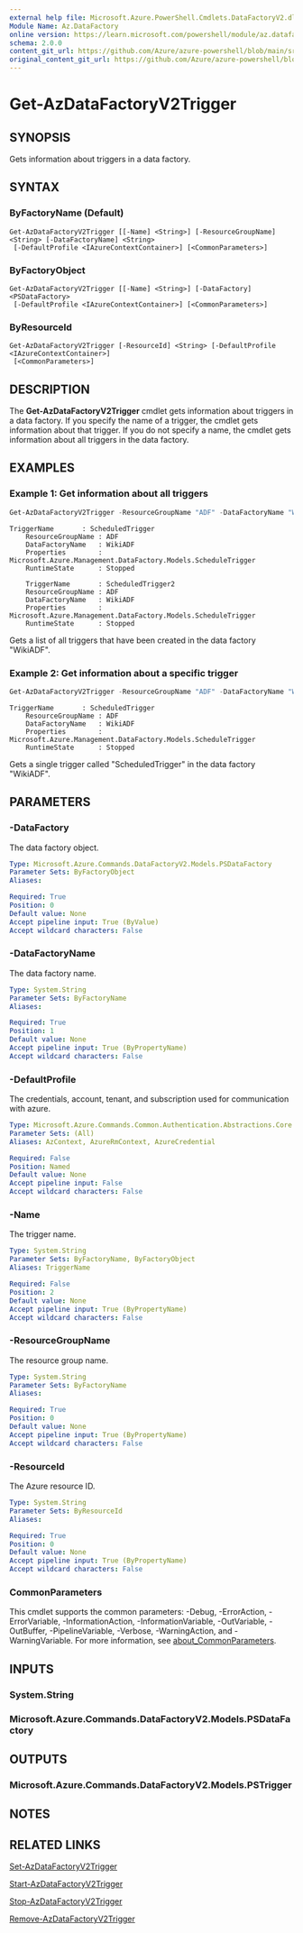 ```yaml
---
external help file: Microsoft.Azure.PowerShell.Cmdlets.DataFactoryV2.dll-Help.xml
Module Name: Az.DataFactory
online version: https://learn.microsoft.com/powershell/module/az.datafactory/get-azdatafactoryv2trigger
schema: 2.0.0
content_git_url: https://github.com/Azure/azure-powershell/blob/main/src/DataFactory/DataFactory/help/Get-AzDataFactoryV2Trigger.md
original_content_git_url: https://github.com/Azure/azure-powershell/blob/main/src/DataFactory/DataFactory/help/Get-AzDataFactoryV2Trigger.md
---
```


# Get-AzDataFactoryV2Trigger

## SYNOPSIS
Gets information about triggers in a data factory.

## SYNTAX

### ByFactoryName (Default)
```
Get-AzDataFactoryV2Trigger [[-Name] <String>] [-ResourceGroupName] <String> [-DataFactoryName] <String>
 [-DefaultProfile <IAzureContextContainer>] [<CommonParameters>]
```

### ByFactoryObject
```
Get-AzDataFactoryV2Trigger [[-Name] <String>] [-DataFactory] <PSDataFactory>
 [-DefaultProfile <IAzureContextContainer>] [<CommonParameters>]
```

### ByResourceId
```
Get-AzDataFactoryV2Trigger [-ResourceId] <String> [-DefaultProfile <IAzureContextContainer>]
 [<CommonParameters>]
```

## DESCRIPTION
The **Get-AzDataFactoryV2Trigger** cmdlet gets information about triggers in a data factory. If you specify the name of a trigger, the cmdlet gets information about that trigger. If you do not specify a name, the cmdlet gets information about all triggers in the data factory.

## EXAMPLES

### Example 1: Get information about all triggers
```powershell
Get-AzDataFactoryV2Trigger -ResourceGroupName "ADF" -DataFactoryName "WikiADF"
```

```output
TriggerName       : ScheduledTrigger
    ResourceGroupName : ADF
    DataFactoryName   : WikiADF
    Properties        : Microsoft.Azure.Management.DataFactory.Models.ScheduleTrigger
    RuntimeState      : Stopped

    TriggerName       : ScheduledTrigger2
    ResourceGroupName : ADF
    DataFactoryName   : WikiADF
    Properties        : Microsoft.Azure.Management.DataFactory.Models.ScheduleTrigger
    RuntimeState      : Stopped
```

Gets a list of all triggers that have been created in the data factory "WikiADF".

### Example 2: Get information about a specific trigger
```powershell
Get-AzDataFactoryV2Trigger -ResourceGroupName "ADF" -DataFactoryName "WikiADF" -TriggerName "ScheduledTrigger"
```

```output
TriggerName       : ScheduledTrigger
    ResourceGroupName : ADF
    DataFactoryName   : WikiADF
    Properties        : Microsoft.Azure.Management.DataFactory.Models.ScheduleTrigger
    RuntimeState      : Stopped
```

Gets a single trigger called "ScheduledTrigger" in the data factory "WikiADF".

## PARAMETERS

### -DataFactory
The data factory object.

```yaml
Type: Microsoft.Azure.Commands.DataFactoryV2.Models.PSDataFactory
Parameter Sets: ByFactoryObject
Aliases:

Required: True
Position: 0
Default value: None
Accept pipeline input: True (ByValue)
Accept wildcard characters: False
```

### -DataFactoryName
The data factory name.

```yaml
Type: System.String
Parameter Sets: ByFactoryName
Aliases:

Required: True
Position: 1
Default value: None
Accept pipeline input: True (ByPropertyName)
Accept wildcard characters: False
```

### -DefaultProfile
The credentials, account, tenant, and subscription used for communication with azure.

```yaml
Type: Microsoft.Azure.Commands.Common.Authentication.Abstractions.Core.IAzureContextContainer
Parameter Sets: (All)
Aliases: AzContext, AzureRmContext, AzureCredential

Required: False
Position: Named
Default value: None
Accept pipeline input: False
Accept wildcard characters: False
```

### -Name
The trigger name.

```yaml
Type: System.String
Parameter Sets: ByFactoryName, ByFactoryObject
Aliases: TriggerName

Required: False
Position: 2
Default value: None
Accept pipeline input: True (ByPropertyName)
Accept wildcard characters: False
```

### -ResourceGroupName
The resource group name.

```yaml
Type: System.String
Parameter Sets: ByFactoryName
Aliases:

Required: True
Position: 0
Default value: None
Accept pipeline input: True (ByPropertyName)
Accept wildcard characters: False
```

### -ResourceId
The Azure resource ID.

```yaml
Type: System.String
Parameter Sets: ByResourceId
Aliases:

Required: True
Position: 0
Default value: None
Accept pipeline input: True (ByPropertyName)
Accept wildcard characters: False
```

### CommonParameters
This cmdlet supports the common parameters: -Debug, -ErrorAction, -ErrorVariable, -InformationAction, -InformationVariable, -OutVariable, -OutBuffer, -PipelineVariable, -Verbose, -WarningAction, and -WarningVariable. For more information, see [about_CommonParameters](http://go.microsoft.com/fwlink/?LinkID=113216).

## INPUTS

### System.String

### Microsoft.Azure.Commands.DataFactoryV2.Models.PSDataFactory

## OUTPUTS

### Microsoft.Azure.Commands.DataFactoryV2.Models.PSTrigger

## NOTES

## RELATED LINKS

[Set-AzDataFactoryV2Trigger]()

[Start-AzDataFactoryV2Trigger]()

[Stop-AzDataFactoryV2Trigger]()

[Remove-AzDataFactoryV2Trigger]()
